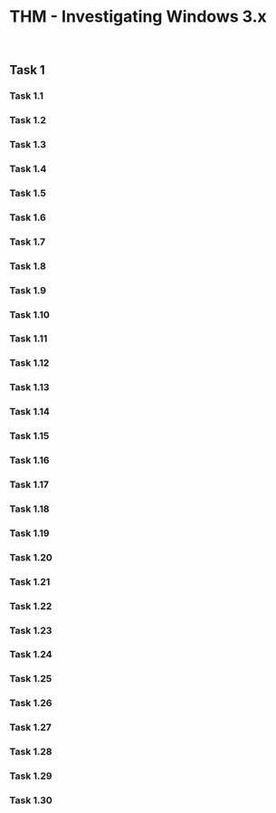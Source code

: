 # THM - Investigating Windows 3.x

<br>

## Task 1

### Task 1.1

> 

### Task 1.2

> 

### Task 1.3

> 

### Task 1.4

> 

### Task 1.5

> 

### Task 1.6

> 

### Task 1.7

> 

### Task 1.8

> 

### Task 1.9

> 

### Task 1.10

> 

### Task 1.11

> 

### Task 1.12

> 

### Task 1.13

> 

### Task 1.14

> 

### Task 1.15

> 

### Task 1.16

> 

### Task 1.17

> 

### Task 1.18

> 

### Task 1.19

> 

### Task 1.20

> 

### Task 1.21

> 

### Task 1.22

> 

### Task 1.23

> 

### Task 1.24

> 

### Task 1.25

> 

### Task 1.26

> 

### Task 1.27

> 

### Task 1.28

> 

### Task 1.29

> 

### Task 1.30

> 

<br>

